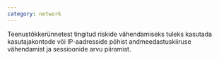 ```yaml
---
category: network
---
```

Teenustõkkerünnetest tingitud riskide vähendamiseks tuleks kasutada
kasutajakontode või IP-aadresside põhist andmeedastuskiiruse vähendamist ja
sessioonide arvu piiramist.
